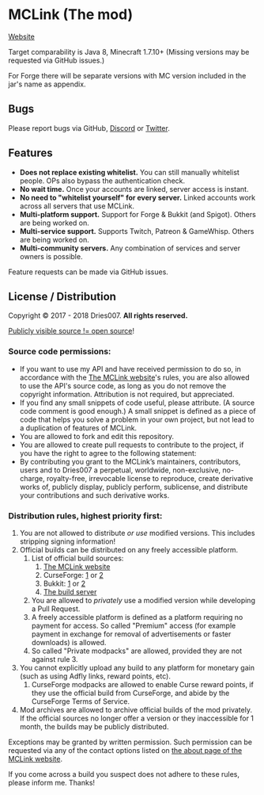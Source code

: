 MCLink (The mod)
================

[Website](https://mclink.dries007.net/)

Target comparability is Java 8, Minecraft 1.7.10+ (Missing versions may be requested via GitHub issues.)

For Forge there will be separate versions with MC version included in the jar's name as appendix.

Bugs
----

Please report bugs via GitHub, [Discord](https://discord.gg/NxwY6X8) or [Twitter](https://twitter.com/driesk007). 

Features
--------

- **Does not replace existing whitelist.**
  You can still manually whitelist people. OPs also bypass the authentication check.
- **No wait time.**
  Once your accounts are linked, server access is instant.
- **No need to "whitelist yourself" for every server.**
  Linked accounts work across all servers that use MCLink.
- **Multi-platform support.**
  Support for Forge & Bukkit (and Spigot). Others are being worked on.
- **Multi-service support.**
  Supports Twitch, Patreon & GameWhisp. Others are being worked on.
- **Multi-community servers.**
  Any combination of services and server owners is possible.

Feature requests can be made via GitHub issues.

License / Distribution
----------------------

Copyright &copy; 2017 - 2018 Dries007. **All rights reserved.**

[Publicly visible source != open source](https://choosealicense.com/no-permission/)!

### Source code permissions:

- If you want to use my API and have received permission to do so, in accordance with the [The MCLink website](https://mclink.dries007.net/)'s rules,
  you are also allowed to use the API's source code, as long as you do not remove the copyright information.
  Attribution is not required, but appreciated.
- If you find any small snippets of code useful, please attribute. (A source code comment is good enough.)
  A small snippet is defined as a piece of code that helps you solve a problem in your own project, 
  but not lead to a duplication of features of MCLink.
- You are allowed to fork and edit this repository.
- You are allowed to create pull requests to contribute to the project, if you have the right to agree to the following statement:
- By contributing you grant to the MCLink’s maintainers, contributors, users and to Dries007 a perpetual, worldwide, non-exclusive, no-charge, royalty-free, irrevocable license to reproduce, create derivative works of, publicly display, publicly perform, sublicense, and distribute your contributions and such derivative works.

###  Distribution rules, highest priority first:

1. You are not allowed to distribute _or use_ modified versions.
   This includes stripping signing information!
2. Official builds can be distributed on any freely accessible platform.
   1. List of official build sources:
      1. [The MCLink website](https://mclink.dries007.net/mods)
      2. CurseForge: [1](https://www.curseforge.com/minecraft/mc-mods/mclink) or [2](https://minecraft.curseforge.com/projects/mclink)
      3. Bukkit: [1](https://www.curseforge.com/minecraft/bukkit-plugins/mclink) or [2](https://dev.bukkit.org/projects/mclink)
      4. [The build server](https://jenkins.dries007.net/job/MCLink/)
   2. You are allowed to _privately_ use a modified version while developing a Pull Request.
   3. A freely accessible platform is defined as a platform requiring no payment for access.
      So called "Premium" access (for example payment in exchange for removal of advertisements or faster downloads) is allowed.
   4. So called "Private modpacks" are allowed, provided they are not against rule 3. 
3. You cannot explicitly upload any build to any platform for monetary gain (such as using Adfly links, reward points, etc).
    1. CurseForge modpacks are allowed to enable Curse reward points, if they use the official build from CurseForge, and abide by the CurseForge Terms of Service.
5. Mod archives are allowed to archive official builds of the mod privately.
   If the official sources no longer offer a version or they inaccessible for 1 month, the builds may be publicly distributed.

Exceptions may be granted by written permission.
Such permission can be requested via any of the contact options listed on [the about page of the MCLink website](https://mclink.dries007.net/about).

If you come across a build you suspect does not adhere to these rules, please inform me. Thanks!

<!--
For the curious: A little background info on these rules:

- I don't want to get issue reports about builds I did not make.
- This mod uses my own backend service.
- I spend a lot of time and effort making this.
- The money I get from CurseForge's reward points helps pay for the server MCLink runs on.
-->
